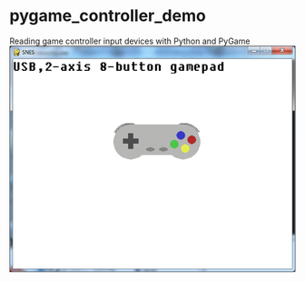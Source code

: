 # pygame_controller_demo
Reading game controller input devices with Python and PyGame
![Alt text](/screen_shot.png?raw=true "flying toasters screenshot")
